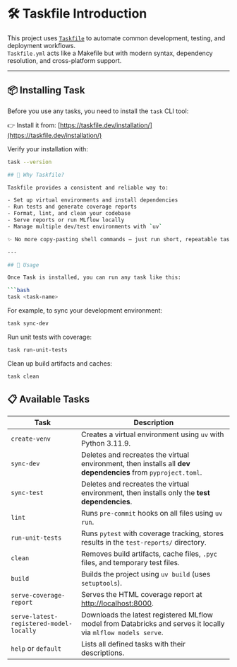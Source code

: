 # 🛠 Taskfile Introduction

This project uses [`Taskfile`](https://taskfile.dev/) to automate common development, testing, and deployment workflows.  
`Taskfile.yml` acts like a Makefile but with modern syntax, dependency resolution, and cross-platform support.

---

## 📦 Installing Task

Before you use any tasks, you need to install the `task` CLI tool:

👉 Install it from: [https://taskfile.dev/installation/](https://taskfile.dev/installation/)

Verify your installation with:

```bash
task --version

## 🧭 Why Taskfile?

Taskfile provides a consistent and reliable way to:

- Set up virtual environments and install dependencies  
- Run tests and generate coverage reports  
- Format, lint, and clean your codebase  
- Serve reports or run MLflow locally  
- Manage multiple dev/test environments with `uv`  

✨ No more copy-pasting shell commands — just run short, repeatable tasks!

---

## 🚀 Usage

Once Task is installed, you can run any task like this:

```bash
task <task-name>
```

For example, to sync your development environment:

```bash
task sync-dev
```

Run unit tests with coverage:
```bash
task run-unit-tests
```
Clean up build artifacts and caches:

```bash
task clean
```

## 📋 Available Tasks

| Task                                     | Description |
|------------------------------------------|-------------|
| `create-venv`                            | Creates a virtual environment using `uv` with Python 3.11.9. |
| `sync-dev`                               | Deletes and recreates the virtual environment, then installs all **dev dependencies** from `pyproject.toml`. |
| `sync-test`                              | Deletes and recreates the virtual environment, then installs only the **test dependencies**. |
| `lint`                                   | Runs `pre-commit` hooks on all files using `uv run`. |
| `run-unit-tests`                         | Runs `pytest` with coverage tracking, stores results in the `test-reports/` directory. |
| `clean`                                  | Removes build artifacts, cache files, `.pyc` files, and temporary test files. |
| `build`                                  | Builds the project using `uv build` (uses `setuptools`). |
| `serve-coverage-report`                  | Serves the HTML coverage report at [http://localhost:8000](http://localhost:8000). |
| `serve-latest-registered-model-locally`  | Downloads the latest registered MLflow model from Databricks and serves it locally via `mlflow models serve`. |
| `help` or `default`                      | Lists all defined tasks with their descriptions. |
